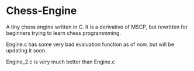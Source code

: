 Chess-Engine
============

A tiny chess engine written in C.
It is a derivative of MSCP, but rewritten for beginners trying to learn chess programmming.

Engine.c has some very bad evaluation function as of now, but will be updating it soon.

Engine_2.c is very much better than Engine.c  
